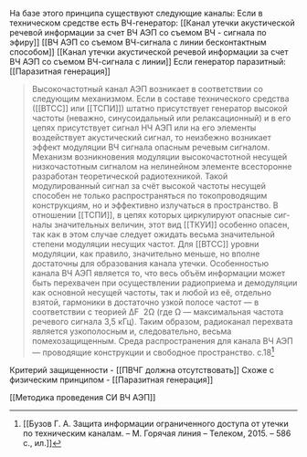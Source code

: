 На базе этого принципа существуют следующие каналы:
Если в техническом средстве есть ВЧ-генератор:
[[Канал утечки акустической речевой информации за счет ВЧ АЭП со съемом ВЧ - сигнала по эфиру]]
[[ВЧ АЭП со съемом ВЧ-сигнала с линии бесконтактным способом]]
[[Канал утечки акустической речевой информации за счет ВЧ АЭП со съемом ВЧ-сигнала с линии]]
Если генератор паразитный:
[[Паразитная генерация]]



>Высокочастотный канал АЭП возникает в соответствии со следующим механизмом. Если в составе технического средства ([[ВТСС]] или [[ТСПИ]]) штатно присутствует генератор высокой частоты (неважно, синусоидальный или релаксационный) и в его цепях присутствует сигнал НЧ АЭП или на его элементы воздействует акустический сигнал, то неизбежно возникает эффект модуляции ВЧ сигнала опасным речевым сигналом.
>Механизм возникновения модуляции высокочастотной несущей низкочастотным сигналом на нелинейном элементе всесторонне разработан теоретической радиотехникой. Такой модулированный сигнал за счёт высокой частоты несущей способен не только распространяться по токопроводящим конструкциям, но и эффективно излучаться в пространство. В отношении [[ТСПИ]], в цепях которых циркулируют опасные сиг-налы значительных величин, этот вид [[ТКУИ]] особенно опасен, так как в этом случае следует ожидать весьма значительной степени модуляции несущих частот. Для [[ВТСС]] уровни модуляции, как правило, значительно меньше, но вполне достаточны для образования канала утечки. 
>Особенностью канала ВЧ АЭП является то, что весь объём информации может быть перехвачен при осуществлении радиоприема и демодуляции как основной несущей частоты, так и любой из её, отдельно взятой, гармоники в достаточно узкой полосе частот — в соответствии с теорией ΔF  2Ω (где Ω — максимальная частота речевого сигнала 3,5 кГц). Таким образом, радиоканал перехвата является узкополосным и, следовательно, весьма помехозащищенным. 
>Среда распространения для канала ВЧ АЭП — проводящие конструкции и свободное пространство.
> с.18[^1] 


Критерий защищенности - [[ПВЧГ должна отсутствовать]]
Схоже с физическим принципом -  [[Паразитная генерация]]

[[Методика проведения СИ ВЧ АЭП]]


[^1]:[[Бузов Г. А. Защита информации ограниченного доступа от утечки по техническим каналам. – М. Горячая линия – Телеком, 2015. – 586 с., ил.]]
[^2]:[[Дворянкин С.В., Макаров Ю.К., Хорев А.А. Обоснование критериев эффективности защиты речевой информации от утечки по техническим каналам]]]
[^3]: [[Дураковский А.П., Куницын И.В., Лаврухин Ю.Н. Контроль защищенности речевой информации в помещениях. Аттестационные испытания вспомогательных технических средств и систем по требованиям безопасности информации]]
